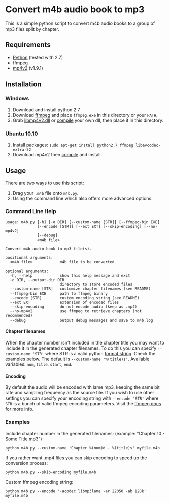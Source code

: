 # Convert m4b audio book to mp3

This is a simple python script to convert m4b audio books to a group of mp3
files split by chapter.


## Requirements

* [Python](http://www.python.org/download/) (tested with 2.7)
* ffmpeg
* [mp4v2](http://code.google.com/p/mp4v2/downloads/detail?name=mp4v2-1.9.1.tar.bz2&can=2&q=) (v1.9.1)


## Installation

### Windows

1. Download and install python 2.7.
2. Download [ffmpeg](http://ffmpeg.arrozcru.org/autobuilds/) and place `ffmpeg.exe` in this directory or your `PATH`.
3. Grab [libmp4v2.dll](https://github.com/valekhz/libmp4v2-dll/zipball/v0.1) or [compile](http://code.google.com/p/mp4v2/wiki/BuildSource) your
own dll, then place it in this directory.

### Ubuntu 10.10

1. Install packages: `sudo apt-get install python2.7 ffmpeg libavcodec-extra-52`
2. Download mp4v2 then [compile](http://code.google.com/p/mp4v2/wiki/BuildSource) and install.

## Usage

There are two ways to use this script:

1. Drag your `.m4b` file onto `m4b.py`.
2. Using the command line which also offers more advanced options.


### Command Line Help

    usage: m4b.py [-h] [-o DIR] [--custom-name [STR]] [--ffmpeg-bin EXE]
                  [--encode [STR]] [--ext EXT] [--skip-encoding] [--no-mp4v2]
                  [--debug]
                  <m4b file>
    
    Convert m4b audio book to mp3 file(s).
    
    positional arguments:
      <m4b file>            m4b file to be converted
    
    optional arguments:
      -h, --help            show this help message and exit
      -o DIR, --output-dir DIR
                            directory to store encoded files
      --custom-name [STR]   customize chapter filenames (see README)
      --ffmpeg-bin EXE      path to ffmpeg binary
      --encode [STR]        custom encoding string (see README)
      --ext EXT             extension of encoded files
      --skip-encoding       do not encode audio (keep as .mp4)
      --no-mp4v2            use ffmpeg to retrieve chapters (not recommended)
      --debug               output debug messages and save to m4b.log

#### Chapter filenames

When the chapter number isn't included in the chapter title you may want to include it in the generated chapter filenames.
To do this you can specify `--custom-name 'STR'` where STR is a valid python [format string](http://docs.python.org/library/stdtypes.html#string-formatting-operations). Check the examples below. The
default is `--custom-name '%(title)s'`. Available variables: `num`, `title`, `start`, `end`.

#### Encoding

By default the audio will be encoded with lame mp3, keeping the same bit rate and sampling frequency as the source file.
If you wish to use other settings you can specify your encoding string with `--encode 'STR'` where `STR` is a bunch of
valid ffmpeg encoding parameters. Visit the [ffmpeg docs](http://www.ffmpeg.org/ffmpeg-doc.html) for more info.


### Examples

Include chapter number in the generated filenames: (example: "Chapter 10 - Some Title.mp3")

    python m4b.py --custom-name 'Chapter %(num)d - %(title)s' myfile.m4b

If you rather want .mp4 files you can skip encoding to speed up the conversion process:

    python m4b.py --skip-encoding myfile.m4b

Custom ffmpeg encoding string:

    python m4b.py --encode '-acodec libmp3lame -ar 22050 -ab 128k' myfile.m4b
